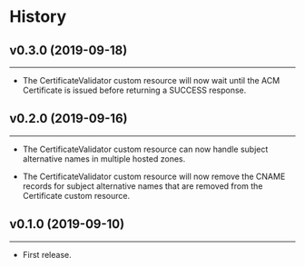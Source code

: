 # History

## v0.3.0 (2019-09-18)
---

* The CertificateValidator custom resource will now wait until the ACM
Certificate is issued before returning a SUCCESS response.

## v0.2.0 (2019-09-16)
---

* The CertificateValidator custom resource can now handle subject alternative
names in multiple hosted zones.

* The CertificateValidator custom resource will now remove the CNAME records
for subject alternative names that are removed from the Certificate custom
resource.

## v0.1.0 (2019-09-10)
---

* First release.
